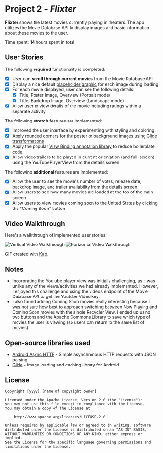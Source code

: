 # Project 2 - *Flixter*

**Flixter** shows the latest movies currently playing in theaters. The app utilizes the Movie Database API to display images and basic information about these movies to the user.

Time spent: **14** hours spent in total

## User Stories

The following **required** functionality is completed:

* [x] User can **scroll through current movies** from the Movie Database API
* [x] Display a nice default [placeholder graphic](https://guides.codepath.org/android/Displaying-Images-with-the-Glide-Library#advanced-usage) for each image during loading
* [x] For each movie displayed, user can see the following details:
  * [x] Title, Poster Image, Overview (Portrait mode)
  * [x] Title, Backdrop Image, Overview (Landscape mode)
* [x] Allow user to view details of the movie including ratings within a separate activity

The following **stretch** features are implemented:

* [x] Improved the user interface by experimenting with styling and coloring.
* [x] Apply rounded corners for the poster or background images using [Glide transformations](https://guides.codepath.org/android/Displaying-Images-with-the-Glide-Library#transformations)
* [x] Apply the popular [View Binding annotation library](http://guides.codepath.org/android/Reducing-View-Boilerplate-with-ViewBinding) to reduce boilerplate code.
* [x] Allow video trailers to be played in current orientation (and full-screen) using the YouTubePlayerView from the details screen.

The following **additional** features are implemented:

* [x] Allow the user to see the movie's number of votes, release date, backdrop image, and trailer availability from the details screen.
* [x] Allow users to see how many movies are loaded at the top of the main screen
* [x] Allow users to view movies coming soon to the United States by clicking the "Coming Soon" button  

## Video Walkthrough

Here's a walkthrough of implemented user stories:

<img src='https://github.com/evelynhasama/FlixterAndroid/blob/master/vertical_walkthrough.gif' title='Vertical Video Walkthrough' width='' alt='Vertical Video Walkthrough' />

<img src='https://github.com/evelynhasama/FlixterAndroid/blob/master/horizontal_walkthrough.gif' title='Horizontal Video Walkthrough' width='' alt='Horizontal Video Walkthrough' />

GIF created with [Kap](https://getkap.co/).

## Notes

- Incorprating the Youtube player view was initially challenging, as it was unlike any of the views/activities we had already implemented. However, I enjoyed this challenge and using the videos endpoint of the Movie Database API to get the Youtube Video key.
- I also found adding Coming Soon movies really interesting because I was not sure how best to approach switching between Now Playing and Coming Soon movies with the single Recycler View. I ended up using two buttons and the Apache Commons Library to save which type of movies the user is viewing (so users can return to the same list of movies).


## Open-source libraries used

- [Android Async HTTP](https://github.com/loopj/android-async-http) - Simple asynchronous HTTP requests with JSON parsing
- [Glide](https://github.com/bumptech/glide) - Image loading and caching library for Android

## License

    Copyright [yyyy] [name of copyright owner]

    Licensed under the Apache License, Version 2.0 (the "License");
    you may not use this file except in compliance with the License.
    You may obtain a copy of the License at

        http://www.apache.org/licenses/LICENSE-2.0

    Unless required by applicable law or agreed to in writing, software
    distributed under the License is distributed on an "AS IS" BASIS,
    WITHOUT WARRANTIES OR CONDITIONS OF ANY KIND, either express or implied.
    See the License for the specific language governing permissions and
    limitations under the License.
